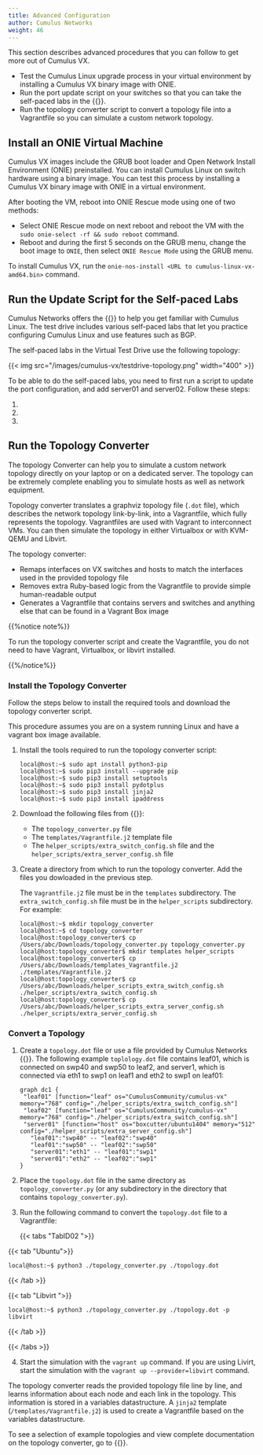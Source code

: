 ```yaml
---
title: Advanced Configuration
author: Cumulus Networks
weight: 46
---
```

This section describes advanced procedures that you can follow to get more out of Cumulus VX.

- Test the Cumulus Linux upgrade process in your virtual environment by installing a Cumulus VX binary image with ONIE.
- Run the port update script on your switches so that you can take the self-paced labs in the {{<exlink url="https://cumulusnetworks.com/lp/cumulus-linux-on-demand/" text="Virtual Test Drive">}}.
- Run the topology converter script to convert a topology file into a Vagrantfile so you can simulate a custom network topology.

## Install an ONIE Virtual Machine

Cumulus VX images include the GRUB boot loader and Open Network Install Environment (ONIE) preinstalled. You can install Cumulus Linux on switch hardware using a binary image. You can test this process by installing a Cumulus VX binary image with ONIE in a virtual environment.

After booting the VM, reboot into ONIE Rescue mode using one of two methods:

- Select ONIE Rescue mode on next reboot and reboot the VM with the `sudo onie-select -rf && sudo reboot` command.
- Reboot and during the first 5 seconds on the GRUB menu, change the boot image to `ONIE`, then select `ONIE Rescue Mode` using the GRUB menu.

To install Cumulus VX, run the `onie-nos-install <URL to cumulus-linux-vx-amd64.bin>` command.

## Run the Update Script for the Self-paced Labs

Cumulus Networks offers the {{<exlink url="https://cumulusnetworks.com/lp/cumulus-linux-on-demand/" text="Virtual Test Drive">}} to help you get familiar with Cumulus Linux. The test drive includes various self-paced labs that let you practice configuring Cumulus Linux and use features such as BGP.

The self-paced labs in the Virtual Test Drive use the following topology:

{{< img src="/images/cumulus-vx/testdrive-topology.png" width="400" >}}

To be able to do the self-paced labs, you need to first run a script to update the port configuration, and add server01 and server02. Follow these steps:

1. 

2. 

3. 

## Run the Topology Converter

The topology Converter can help you to simulate a custom network topology directly on your laptop or on a dedicated server. The topology can be extremely complete enabling you to simulate hosts as well as network equipment.

Topology converter translates a graphviz topology file (`.dot` file), which describes the network topology link-by-link, into a Vagrantfile, which fully represents the topology. Vagrantfiles are used with Vagrant to interconnect VMs. You can then simulate the topology in either Virtualbox or with KVM-QEMU and Libvirt.

The topology converter:

- Remaps interfaces on VX switches and hosts to match the interfaces used in the provided topology file
- Removes extra Ruby-based logic from the Vagrantfile to provide simple human-readable output
- Generates a Vagrantfile that contains servers and switches and anything else that can be found in a Vagrant Box image

{{%notice note%}}

To run the topology converter script and create the Vagrantfile, you do not need to have Vagrant, Virtualbox, or libvirt installed.

{{%/notice%}}

### Install the Topology Converter

Follow the steps below to install the required tools and download the topology converter script.

This procedure assumes you are on a system running Linux and have a vagrant box image available.

1. Install the tools required to run the topology converter script:

   ```
   local@host:~$ sudo apt install python3-pip
   local@host:~$ sudo pip3 install --upgrade pip
   local@host:~$ sudo pip3 install setuptools
   local@host:~$ sudo pip3 install pydotplus
   local@host:~$ sudo pip3 install jinja2
   local@host:~$ sudo pip3 install ipaddress
   ```

2. Download the following files from {{<exlink url="https://gitlab.com/cumulus-consulting/tools/topology_converter/" text="gitlab">}}:

   - The `topology_converter.py` file
   - The `templates/Vagrantfile.j2` template file
   - The `helper_scripts/extra_switch_config.sh` file and the `helper_scripts/extra_server_config.sh` file

3. Create a directory from which to run the topology converter. Add the files you dowloaded in the previous step.

   The `Vagrantfile.j2` file must be in the `templates` subdirectory. The `extra_switch_config.sh` file must be in the `helper_scripts` subdirectory. For example:

   ```
   local@host:~$ mkdir topology_converter
   local@host:~$ cd topology_converter
   local@host:topology_converter$ cp /Users/abc/Downloads/topology_converter.py topology_converter.py
   local@host:topology_converter$ mkdir templates helper_scripts
   local@host:topology_converter$ cp /Users/abc/Downloads/templates_Vagrantfile.j2 ./templates/Vagrantfile.j2
   local@host:topology_converter$ cp /Users/abc/Downloads/helper_scripts_extra_switch_config.sh ./helper_scripts/extra_switch_config.sh
   local@host:topology_converter$ cp /Users/abc/Downloads/helper_scripts_extra_server_config.sh ./helper_scripts/extra_server_config.sh
   ```

### Convert a Topology

1. Create a `topology.dot` file or use a file provided by Cumulus Networks {{<exlink url="https://gitlab.com/cumulus-consulting/tools/topology_converter/-/tree/master/documentation#example-topologies" text="here">}}. The following example `toplology.dot` file contains leaf01, which is connected on swp40 and swp50 to leaf2, and server1, which is connected via eth1 to swp1 on leaf1 and eth2 to swp1 on leaf01:

   ```
   graph dc1 {
    "leaf01" [function="leaf" os="CumulusCommunity/cumulus-vx" memory="768" config="./helper_scripts/extra_switch_config.sh"]
    "leaf02" [function="leaf" os="CumulusCommunity/cumulus-vx" memory="768" config="./helper_scripts/extra_switch_config.sh"]
    "server01" [function="host" os="boxcutter/ubuntu1404" memory="512" config="./helper_scripts/extra_server_config.sh"]
      "leaf01":"swp40" -- "leaf02":"swp40"
      "leaf01":"swp50" -- "leaf02":"swp50"
      "server01":"eth1" -- "leaf01":"swp1"
      "server01":"eth2" -- "leaf02":"swp1"
   }
   ```

2. Place the `topology.dot` file in the same directory as `topology_converter.py` (or any subdirectory in the directory that contains `topology_converter.py`).

3. Run the following command to convert the `topology.dot` file to a Vagrantfile:

   {{< tabs "TabID02 ">}}

{{< tab "Ubuntu">}}

```
local@host:~$ python3 ./topology_converter.py ./topology.dot
```

{{< /tab >}}

{{< tab "Libvirt ">}}

```
local@host:~$ python3 ./topology_converter.py ./topology.dot -p libvirt
```

{{< /tab >}}

{{< /tabs >}}

4. Start the simulation with the `vagrant up` command. If you are using Livirt, start the simulation with the `vagrant up --provider=libvirt` command.

The topology converter reads the provided topology file line by line, and learns information about each node and each link in the topology. This information is stored in a variables datastructure. A `jinja2` template (`/templates/Vagrantfile.j2`) is used to create a Vagrantfile based on the variables datastructure.

To see a selection of example topologies and view complete documentation on the topology converter, go to {{<exlink url="https://gitlab.com/cumulus-consulting/tools/topology_converter/" text="gitlab">}}.
